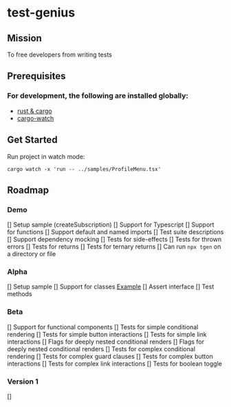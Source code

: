 # test-genius

## Mission

To free developers from writing tests

## Prerequisites

### For development, the following are installed globally:

- [rust & cargo](https://www.rust-lang.org/learn/get-started)
- [cargo-watch](https://crates.io/crates/cargo-watch)

## Get Started

Run project in watch mode:

```
cargo watch -x 'run -- ../samples/ProfileMenu.tsx'
```

## Roadmap

### Demo

[] Setup sample (createSubscription)
[] Support for Typescript
[] Support for functions
[] Support default and named imports
[] Test suite descriptions
[] Support dependency mocking
[] Tests for side-effects
[] Tests for thrown errors
[] Tests for returns
[] Tests for ternary returns
[] Can run `npx tgen` on a directory or file

### Alpha

[] Setup sample
[] Support for classes [Example](https://dev.to/dstrekelj/how-to-test-classes-with-jest-jif)
[] Assert interface
[] Test methods

### Beta

[] Support for functional components
[] Tests for simple conditional rendering
[] Tests for simple button interactions
[] Tests for simple link interactions
[] Flags for deeply nested conditional renders
[] Flags for deeply nested conditional renders
[] Tests for complex conditional rendering
[] Tests for complex guard clauses
[] Tests for complex button interactions
[] Tests for complex link interactions
[] Tests for boolean toggle

### Version 1

[]
